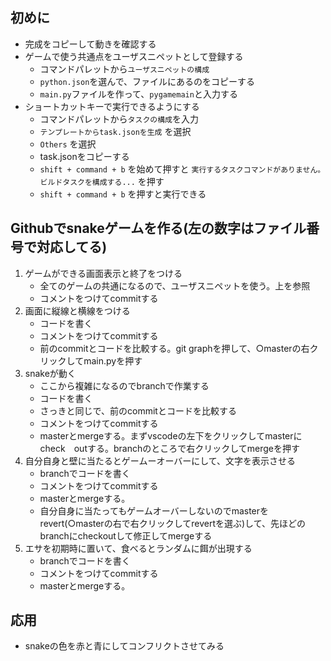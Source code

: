 ## 初めに
- 完成をコピーして動きを確認する
- ゲームで使う共通点をユーザスニペットとして登録する
  - コマンドパレットから`ユーザスニペットの構成`
  - `python.json`を選んで、ファイルにあるのをコピーする
  - `main.py`ファイルを作って、`pygamemain`と入力する
- ショートカットキーで実行できるようにする
  - コマンドパレットから`タスクの構成`を入力
  - `テンプレートからtask.jsonを生成` を選択
  - `Others` を選択
  - task.jsonをコピーする
  - `shift + command + b` を始めて押すと `実行するタスクコマンドがありません。ビルドタスクを構成する...` を押す
  - `shift + command + b` を押すと実行できる

## Githubでsnakeゲームを作る(左の数字はファイル番号で対応してる)

1. ゲームができる画面表示と終了をつける
    - 全てのゲームの共通になるので、ユーザスニペットを使う。上を参照
    - コメントをつけてcommitする
2. 画面に縦線と横線をつける
    - コードを書く
    - コメントをつけてcommitする
    - 前のcommitとコードを比較する。git graphを押して、○masterの右クリックしてmain.pyを押す
3. snakeが動く
    - ここから複雑になるのでbranchで作業する
    - コードを書く
    - さっきと同じで、前のcommitとコードを比較する
    - コメントをつけてcommitする
    - masterとmergeする。まずvscodeの左下をクリックしてmasterにcheck　outする。branchのところで右クリックしてmergeを押す
4. 自分自身と壁に当たるとゲームーオーバーにして、文字を表示させる
    - branchでコードを書く
    - コメントをつけてcommitする
    - masterとmergeする。
    - 自分自身に当たってもゲームオーバーしないのでmasterをrevert(○masterの右で右クリックしてrevertを選ぶ)して、先ほどのbranchにcheckoutして修正してmergeする
6. エサを初期時に置いて、食べるとランダムに餌が出現する
    - branchでコードを書く
    - コメントをつけてcommitする
    - masterとmergeする。

## 応用
- snakeの色を赤と青にしてコンフリクトさせてみる
